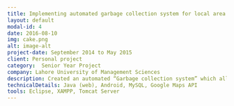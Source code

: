 ```yaml
---
title: Implementing automated garbage collection system for local area
layout: default
modal-id: 4
date: 2016-08-10
img: cake.png
alt: image-alt
project-date: September 2014 to May 2015
client: Personal project
category:  Senior Year Project
company: Lahore University of Management Sciences
description: Created an automated “Garbage collection system” which allowed dynamic processing of requests. Along with that created an android application through which client could request the garbage service. In order to reduce the time and fuel consumption implemented the most efficient path algorithm with multiple vehicles and multiple depots. Furthermore created a monitoring system based on Google maps through which the admin can view the overall system including the current position of the moving vehicles
technicalDetails: Java (web), Android, MySQL, Google Maps API
tools: Eclipse, XAMPP, Tomcat Server
---
```




